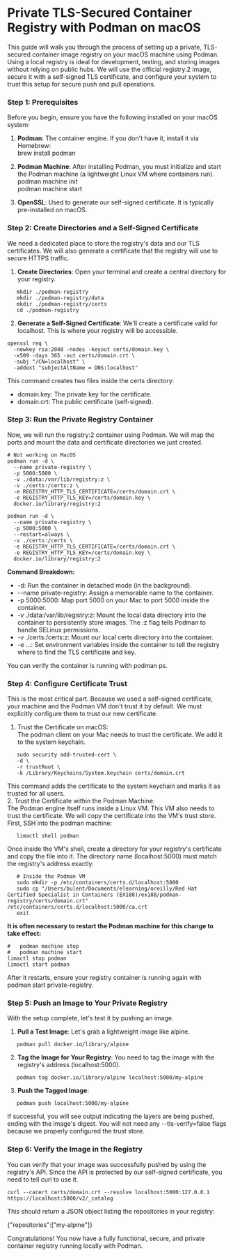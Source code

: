 # Private TLS-Secured Container Registry with Podman on macOS

This guide will walk you through the process of setting up a private, TLS-secured container image registry on your macOS machine using Podman. Using a local registry is ideal for development, testing, and storing images without relying on public hubs. We will use the official registry:2 image, secure it with a self-signed TLS certificate, and configure your system to trust this setup for secure push and pull operations.

### **Step 1: Prerequisites**

Before you begin, ensure you have the following installed on your macOS system:

1. **Podman**: The container engine. If you don't have it, install it via Homebrew:  
   brew install podman

2. **Podman Machine**: After installing Podman, you must initialize and start the Podman machine (a lightweight Linux VM where containers run).  
   podman machine init  
   podman machine start

3. **OpenSSL**: Used to generate our self-signed certificate. It is typically pre-installed on macOS.

### **Step 2: Create Directories and a Self-Signed Certificate**

We need a dedicated place to store the registry's data and our TLS certificates. We will also generate a certificate that the registry will use to secure HTTPS traffic.

1. **Create Directories**: Open your terminal and create a central directory for your registry.  

```shell
   mkdir ./podman-registry  
   mkdir ./podman-registry/data  
   mkdir ./podman-registry/certs  
   cd ./podman-registry
```

2. **Generate a Self-Signed Certificate**: We'll create a certificate valid for localhost. This is where your registry will be accessible.  

```shell
openssl req \
  -newkey rsa:2048 -nodes -keyout certs/domain.key \
  -x509 -days 365 -out certs/domain.crt \
  -subj "/CN=localhost" \
  -addext "subjectAltName = DNS:localhost"
```

   This command creates two files inside the certs directory:  

* domain.key: The private key for the certificate.  
* domain.crt: The public certificate (self-signed).

### **Step 3: Run the Private Registry Container**

Now, we will run the registry:2 container using Podman. We will map the ports and mount the data and certificate directories we just created.

```shell
# Not working on MacOS
podman run -d \
  --name private-registry \
  -p 5000:5000 \
  -v ./data:/var/lib/registry:z \
  -v ./certs:/certs:z \
  -e REGISTRY_HTTP_TLS_CERTIFICATE=/certs/domain.crt \
  -e REGISTRY_HTTP_TLS_KEY=/certs/domain.key \
  docker.io/library/registry:2
```

```shell
podman run -d \
  --name private-registry \
  -p 5000:5000 \
  --restart=always \
  -v ./certs:/certs \
  -e REGISTRY_HTTP_TLS_CERTIFICATE=/certs/domain.crt \
  -e REGISTRY_HTTP_TLS_KEY=/certs/domain.key \
  docker.io/library/registry:2
```

**Command Breakdown:**

* -d: Run the container in detached mode (in the background).  
* --name private-registry: Assign a memorable name to the container.  
* -p 5000:5000: Map port 5000 on your Mac to port 5000 inside the container.  
* -v ./data:/var/lib/registry:z: Mount the local data directory into the container to persistently store images. The :z flag tells Podman to handle SELinux permissions.  
* -v ./certs:/certs:z: Mount our local certs directory into the container.  
* -e ...: Set environment variables inside the container to tell the registry where to find the TLS certificate and key.

You can verify the container is running with podman ps.

### **Step 4: Configure Certificate Trust**

This is the most critical part. Because we used a self-signed certificate, your machine and the Podman VM don't trust it by default. We must explicitly configure them to trust our new certificate.

1. Trust the Certificate on macOS:  
   The podman client on your Mac needs to trust the certificate. We add it to the system keychain.  

```shell
   sudo security add-trusted-cert \
   -d \
   -r trustRoot \
   -k /Library/Keychains/System.keychain certs/domain.crt

```

   This command adds the certificate to the system keychain and marks it as trusted for all users.  
2. Trust the Certificate within the Podman Machine:  
   The Podman engine itself runs inside a Linux VM. This VM also needs to trust the certificate. We will copy the certificate into the VM's trust store.  
   First, SSH into the podman machine:  

```shell
   limactl shell podman 

```

   Once inside the VM's shell, create a directory for your registry's certificate and copy the file into it. The directory name (localhost:5000) must match the registry's address exactly.  

```shell
   # Inside the Podman VM  
   sudo mkdir -p /etc/containers/certs.d/localhost:5000  
   sudo cp "/Users/bulent/Documents/elearning/oreilly/Red Hat Certified Specialist in Containers (EX188)/ex188/podman-registry/certs/domain.crt" /etc/containers/certs.d/localhost:5000/ca.crt  
   exit
```

   **It is often necessary to restart the Podman machine for this change to take effect:**  

```shell
#   podman machine stop  
#   podman machine start
limactl stop podman
limactl start podman
```

   After it restarts, ensure your registry container is running again with podman start private-registry.

### **Step 5: Push an Image to Your Private Registry**

With the setup complete, let's test it by pushing an image.

1. **Pull a Test Image**: Let's grab a lightweight image like alpine.  

```shell
   podman pull docker.io/library/alpine

```

2. **Tag the Image for Your Registry**: You need to tag the image with the registry's address (localhost:5000).  

```shell
   podman tag docker.io/library/alpine localhost:5000/my-alpine

```

3. **Push the Tagged Image**:  

```shell
   podman push localhost:5000/my-alpine

```

   If successful, you will see output indicating the layers are being pushed, ending with the image's digest. You will not need any \--tls-verify=false flags because we properly configured the trust store.

### **Step 6: Verify the Image in the Registry**

You can verify that your image was successfully pushed by using the registry's API. Since the API is protected by our self-signed certificate, you need to tell curl to use it.

```shell
curl --cacert certs/domain.crt --resolve localhost:5000:127.0.0.1 https://localhost:5000/v2/_catalog
```

This should return a JSON object listing the repositories in your registry:

{"repositories":\["my-alpine"\]}

Congratulations\! You now have a fully functional, secure, and private container registry running locally with Podman.
